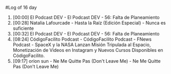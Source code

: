 #Log of 16 day

1. [00:00] El Podcast DEV - El Podcast DEV - 56: Falta de Planeamiento
1. [00:28] Natalia Lafourcade - Hasta la Raíz (Edición Especial) - Nunca es suficiente
1. [00:32] El Podcast DEV - El Podcast DEV - 56: Falta de Planeamiento
1. [08:24] CódigoFacilito Podcast - CódigoFacilito Podcast - FNews Podcast - SpaceX y la NASA Lanzan Misión Tripulada al Espacio, Monetización de Videos en Instagram y Nuevos Cursos Disponibles en CódigoFacilito.
1. [09:17] orion sun - Ne Me Quitte Pas (Don't Leave Me) - Ne Me Quitte Pas (Don't Leave Me)
